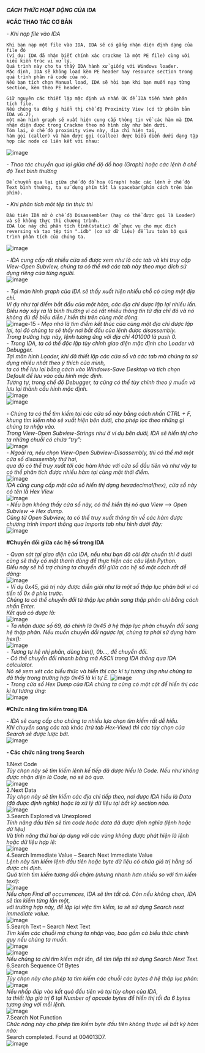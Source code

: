 _**CÁCH THỨC HOẠT ĐỘNG CỦA IDA**_

**#CÁC THAO TÁC CƠ BẢN**

_- Khi nạp file vào IDA_  
```
Khi bạn nạp một file vào IDA, IDA sẽ có gắng nhận diện định dạng của file đó   
(ví dụ: IDA đã nhận biết chính xác crackme là một PE file) cùng với kiểu kiến trúc vi xử lý.  
Quá trình này cho ta thấy IDA hành xử giống với Windows loader.   
Mặc định, IDA sẽ không load kèm PE header hay resource section trong quá trình phân rã code của nó.  
Nếu bạn tích chọn Manual load, IDA sẽ hỏi bạn khi bạn muốn nạp từng section, kèm theo PE header.

Giữ nguyên các thiết lập mặc định và nhấn OK để IDA tiến hành phân tích file.  
Nếu chúng ta đồng ý hiển thị chế độ Proximity View (có từ phiên bản IDA v6.2),  
một màn hình graph sẽ xuất hiện cung cấp thông tin về các hàm mà IDA nhận diện được trong Crackme theo mô hình cây như bên dưới.  
Tóm lại, ở chế độ proximity view này, địa chỉ hiện tại,  
hàm gọi (caller) và hàm được gọi (callee) được biểu diễn dưới dạng tập hợp các node có liên kết với nhau:
```
![image](https://github.com/AnVinh07/AnVinh07/assets/131764804/e0232123-405a-4a0a-97f0-230ecbad425e)

_- Thao tác chuyển qua lại giữa chế độ đồ hoạ (Graph) hoặc các lệnh ở chế độ Text bình thường_  
```
Để chuyển qua lại giữa chế độ đồ hoạ (Graph) hoặc các lệnh ở chế độ Text bình thường, ta sử dụng phím tắt là spacebar(phím cách trên bàn phím).
```
  
_- Khi phân tích một tệp tin thực thi_  
```
Đầu tiên IDA mở ở chế độ Disassembler (hay có thể được gọi là Loader) và sẽ không thực thi chương trình.
IDA lúc này chỉ phân tích tĩnh(static) để phục vụ cho mục đích reversing và tạo tệp tin ".idb" (cơ sở dữ liệu) để lưu toàn bộ quá trình phân tích của chúng ta.
```
 ![image](https://github.com/AnVinh07/AnVinh07/assets/131764804/4b0ba74e-4d5c-48ce-8ad6-25db44380d0a)  

_- IDA cung cấp rất nhiều cửa sổ được xem như là các tab và khi truy cập View-Open Subview, chúng ta có thể mở các tab này theo mục đích sử dụng riêng của từng người._  
![image](https://github.com/AnVinh07/AnVinh07/assets/131764804/b1f22139-d7b0-4d1b-b1be-ece77bc93a03) 

_- Tại màn hình graph của IDA sẽ thấy xuất hiện nhiều chỗ có cùng một địa chỉ.  
Ví dụ như tại điểm bắt đầu của một hàm, các địa chỉ được lặp lại nhiều lần.   
Điều này xảy ra là bình thường vì có rất nhiều thông tin từ địa chỉ đó và nó không đủ để biểu diễn / hiển thị trên cùng một dòng._  
![image-15](https://github.com/AnVinh07/AnVinh07/assets/131764804/ec79658a-281e-48eb-a674-37ad9b6813ff)
_- Mẹo nhỏ là tìm điểm kết thúc của cùng một địa chỉ được lặp lại, tại đó chúng ta sẽ thấy nơi bắt đầu của lệnh được disassembly.  
Trong trường hợp này, lệnh tương ứng với địa chỉ 401000 là push 0._  
_- Trong IDA, ta có thể độc lập tùy chỉnh giao diện mặc định cho Loader và Debugger.  
Tại màn hình Loader, khi đã thiết lập các cửa sổ và các tab mà chúng ta sử dụng nhiều nhất theo ý thích của mình,  
ta có thể lưu lại bằng cách vào Windows-Save Desktop và tích chọn Default để lưu vào cấu hình mặc định.  
Tương tự, trong chế độ Debugger, ta cũng có thể tùy chỉnh theo ý muốn và lưu lại thành cấu hình mặc định._  
![image](https://github.com/AnVinh07/AnVinh07/assets/131764804/84a1bf36-276f-4e3d-b6d1-a409a6f6a802)  
![image](https://github.com/AnVinh07/AnVinh07/assets/131764804/f1239fc1-3835-421d-863e-5988e5e7211d) 

_- Chúng ta có thể tìm kiếm tại các cửa sổ này bằng cách nhấn CTRL + F, khung tìm kiếm nhỏ sẽ xuất hiện bên dưới, cho phép lọc theo những gì chúng ta nhập vào.  
Trong View-Open Subview-Strings như ở ví dụ bên dưới, IDA sẽ hiển thị cho ta những chuỗi có chứa “try”:_  
![image](https://github.com/AnVinh07/AnVinh07/assets/131764804/488d9acc-c0d0-4d8c-ac2b-a51c0be2d8f3)  
_- Ngoài ra, nếu chọn View-Open Subview-Disassembly, thì có thể mở một cửa sổ disassembly thứ hai,  
qua đó có thể truy xuất tới các hàm khác với cửa sổ đầu tiên và như vậy ta có thể phân tích được nhiều hàm tại cùng một thời điểm._  
![image](https://github.com/AnVinh07/AnVinh07/assets/131764804/2073bf46-9495-4585-9a94-fe32498902b9)  
_IDA cũng cung cấp một cửa sổ hiển thị dạng hexadecimal(hex), cửa sổ này có tên là Hex View_  
![image](https://github.com/AnVinh07/AnVinh07/assets/131764804/168d6451-49ba-4b7a-9e10-c0aaa64e007d)  
_- Nếu bạn không thấy cửa sổ này, có thể hiển thị nó qua View –> Open Subview -> Hex dump.  
Cũng từ Open Subview, ta có thể truy xuất thông tin về các hàm được chương trình import thông qua Imports tab như hình dưới đây:_  
![image](https://github.com/AnVinh07/AnVinh07/assets/131764804/38ec1622-08dc-46cd-a14f-cbbd3080fd75)

**#Chuyển đổi giữa các hệ số trong IDA**  

_- Quan sát tại giao diện của IDA, nếu như bạn đã cài đặt chuẩn thì ở dưới cùng sẽ thấy có một thanh dùng để thực hiện các câu lệnh Python.  
Điều này sẽ hỗ trợ chúng ta chuyển đổi giữa các hệ số một cách rất dễ dàng:_  
![image](https://github.com/AnVinh07/AnVinh07/assets/131764804/e8e20faf-c163-4481-afb9-6e6045c77b87)  
_- Ví dụ 0x45, giá trị này được diễn giải như là một số thập lục phân bởi vì có tiền tố 0x ở phía trước.  
Chúng ta có thể chuyển đổi từ thập lục phân sang thập phân chỉ bằng cách nhấn Enter.  
Kết quả có được là:_  
![image](https://github.com/AnVinh07/AnVinh07/assets/131764804/9bfa77d8-c61e-4b3f-beba-6bdf03282b31)  
_- Ta nhận được số 69, đó chính là 0x45 ở hệ thập lục phân chuyển đổi sang hệ thập phân. Nếu muốn chuyển đổi ngược lại, chúng ta phải sử dụng hàm hex():_  
![image](https://github.com/AnVinh07/AnVinh07/assets/131764804/8cd39db2-fe3f-4cda-9fff-9d113986c1b4)  
_- Tương tự hệ nhị phân, dùng bin(), 0b..., để chuyển đổi._  
_- Có thể chuyển đổi nhanh bảng mã ASCII trong IDA thông qua IDA calculator.  
Nó sẽ xem xét các biểu thức và hiển thị các kí tự tương ứng như chúng ta đã thấy trong trường hợp 0x45 là kí tự E._
![image](https://github.com/AnVinh07/AnVinh07/assets/131764804/408d9c0c-7352-45a0-9d5d-32f03cc6566e)  
_- Trong cửa sổ Hex Dump của IDA chúng ta cũng có một cột để hiển thị các kí tự tương ứng:_  
![image](https://github.com/AnVinh07/AnVinh07/assets/131764804/f6a92179-bd67-4992-b7b7-d4d7bd97bf6d)

**#Chức năng tìm kiếm trong IDA**

_- IDA sẽ cung cấp cho chúng ta nhiều lựa chọn tìm kiếm rất dễ hiểu.  
Khi chuyển sang các tab khác (trừ tab Hex-View) thì các tùy chọn của Search sẽ được lược bớt._  
![image](https://github.com/AnVinh07/AnVinh07/assets/131764804/7f133183-4208-4356-9f29-9bbc5f52b1a7)

**- Các chức năng trong Search**

1.Next Code  
_Tùy chọn này sẽ tìm kiếm lệnh kế tiếp đã được hiểu là Code. Nếu như không được nhận diện là Code, nó sẽ bỏ qua._  
![image](https://github.com/AnVinh07/AnVinh07/assets/131764804/d9ecd60e-2fee-42ef-ad4c-12a9dc60d3d9)  
2.Next Data  
_Tùy chọn này sẽ tìm kiếm các địa chỉ tiếp theo, nơi được IDA hiểu là Data (đã được định nghĩa) hoặc là xử lý dữ liệu tại bất kỳ section nào._  
![image](https://github.com/AnVinh07/AnVinh07/assets/131764804/656144a9-19fb-4936-9a65-c1ec46aa0522)  
3.Search Explored và Unexplored  
_Tính năng đầu tiên sẽ tìm code hoặc data đã được định nghĩa (lệnh hoặc dữ liệu)  
Và tính năng thứ hai áp dụng với các vùng không được phát hiện là lệnh hoặc dữ liệu hợp lệ:_  
![image](https://github.com/AnVinh07/AnVinh07/assets/131764804/61a02746-7f13-4dfb-82a7-0a242f6075ed)  
4.Search Immediate Value – Search Next Immediate Value  
_Lệnh này tìm kiếm lệnh đầu tiên hoặc byte dữ liệu có chứa giá trị hằng số được chỉ định.  
Quá trình tìm kiếm tương đối chậm (nhưng nhanh hơn nhiều so với tìm kiếm text):_  
![image](https://github.com/AnVinh07/AnVinh07/assets/131764804/c7075cad-b7ad-4e30-9ece-8da56a761435)  
_Nếu chọn Find all occurrences, IDA sẽ tìm tất cả. Còn nếu không chọn, IDA sẽ tìm kiếm từng lần một,  
với trường hợp này, để lặp lại việc tìm kiếm, ta sẽ sử dụng Search next immediate value._  
![image](https://github.com/AnVinh07/AnVinh07/assets/131764804/41ae65fa-f17a-4a1a-863a-f607913353a2)  
5.Search Text – Search Next Text  
_Tìm kiếm các chuỗi mà chúng ta nhập vào, bao gồm cả biểu thức chính quy nếu chúng ta muốn._  
![image](https://github.com/AnVinh07/AnVinh07/assets/131764804/d2eb1817-a838-467a-b65c-bff00a64f447)  
![image](https://github.com/AnVinh07/AnVinh07/assets/131764804/bd0959fb-c170-4d0a-952d-72b0bd33a5e0)  
_Nếu chúng ta chỉ tìm kiếm một lần, để tìm tiếp thì sử dụng Search Next Text._  
6.Search Sequence Of Bytes  
![image](https://github.com/AnVinh07/AnVinh07/assets/131764804/918094d0-ac24-4182-875c-5dd095b9170d)  
_Tùy chọn này cho phép ta tìm kiếm các chuỗi các bytes ở hệ thập lục phân:_  
![image](https://github.com/AnVinh07/AnVinh07/assets/131764804/02b1e146-01a2-414b-8124-895972b15fbc)  
_Nếu nhấp đúp vào kết quả đầu tiên và tại tùy chọn của IDA,  
ta thiết lập giá trị 6 tại Number of opcode bytes để hiển thị tối đa 6 bytes tương ứng với mỗi lệnh._  
![image](https://github.com/AnVinh07/AnVinh07/assets/131764804/80256aab-a29d-4edc-973b-2f1e0a1e1963)  
7.Search Not Function  
_Chức năng này cho phép tìm kiếm byte đầu tiên không thuộc về bất kỳ hàm nào:_  
Search completed. Found at 004013D7.  
![image](https://github.com/AnVinh07/AnVinh07/assets/131764804/d7534a18-9f26-43cc-adaa-3e4453473228)  





























